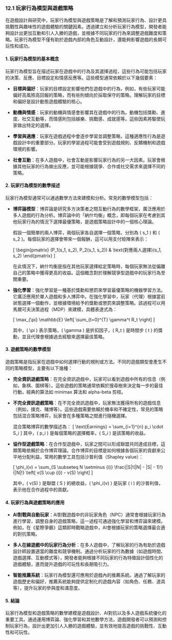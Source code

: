 ### 12.1 玩家行為模型與遊戲策略

在遊戲設計與研究中，玩家行為模型與遊戲策略是了解和預測玩家行為、設計更具挑戰性與趣味性的遊戲體驗的關鍵因素。透過建立和分析玩家行為模型，開發者能夠設計出更加互動和引人入勝的遊戲，並根據不同玩家的行為來調整遊戲難度和策略。玩家行為模型不僅有助於遊戲內部的角色互動設計，還能夠影響遊戲的長期可玩性和成功。

#### 1. 玩家行為模型的基本概念

玩家行為模型旨在描述玩家在遊戲中的行為及其選擇過程，這些行為可能包括玩家的決策、反應、目標設定和情感反應等。這些模型通常依賴於以下幾個要素：

- **目標與偏好**：玩家的目標設定影響他們在遊戲中的行為，例如，有些玩家可能偏好高風險高回報的策略，而有些則傾向於採取保守的策略。理解玩家的目標和偏好是設計動態遊戲體驗的核心。
  
- **動機與情感**：玩家的動機與情感會影響其在遊戲中的行為。動機包括獎勳、進度、社交互動等，而情感則包括娛樂、挑戰感、成就感等。這些因素將驅使玩家做出特定的選擇。

- **學習與適應**：玩家在遊戲過程中會逐步學習並調整策略，這種適應性行為是遊戲設計中的重要部分。玩家的學習過程可能會受到遊戲規則、反饋機制和遊戲環境的影響。

- **社會互動**：在多人遊戲中，社會互動是影響玩家行為的另一大因素。玩家會根據其他玩家的行為做出反應，並可能根據競爭、合作或社交需求來選擇不同的策略。

#### 2. 玩家行為模型的數學描述

玩家行為模型通常可以通過數學方法來建模和分析。常見的數學模型包括：

- **博弈論模型**：博弈論是研究多方決策者之間互動行為的數學框架，廣泛應用於多人遊戲的行為分析。博弈論中的「納什均衡」概念，即每個玩家在考慮到其他玩家行為的情況下選擇最優策略，是遊戲策略設計中的一個核心理論。

  假設一個簡單的兩人博弈，兩個玩家各自選擇一個策略，分別為 \( s_1 \) 和 \( s_2 \)。每個玩家的選擇會帶來一個報酬，這可以用支付矩陣來表示：
  
  \[
  \begin{pmatrix}
  (P_1(s_1, s_2), P_2(s_1, s_2)) & \text{對應兩人選擇}(s_1, s_2)
  \end{pmatrix}
  \]
  
  在此情況下，納什均衡是指在其他玩家選擇給定策略時，每個玩家無法從偏離自己的策略中獲得更高的收益。這個概念對於理解競爭型遊戲中的玩家行為至關重要。

- **強化學習**：強化學習是一種基於獎勳和懲罰來學習最優策略的機器學習方法。它廣泛應用於單人遊戲和多人博弈中。在強化學習中，玩家（代理）根據當前狀態選擇一個動作，並根據環境給予的獎勳或懲罰來調整策略。該過程可以用馬爾可夫決策過程（MDP）來建模，具體表達式為：

  \[
  \max_{\pi} \mathbb{E} \left[ \sum_{t=0}^{T} \gamma^t R_t \right]
  \]
  
  其中，\( \pi \) 表示策略，\( \gamma \) 是折扣因子，\( R_t \) 是時間步 \( t \) 的獎勳，並且代理會根據過去經驗來選擇最佳策略。

#### 3. 遊戲策略的數學模型

遊戲策略是指玩家在遊戲中如何選擇行動的規則或方法。不同的遊戲類型會產生不同的策略模型，主要有以下幾種：

- **完全資訊遊戲策略**：在完全資訊遊戲中，玩家可以看到遊戲中所有的信息（例如，象棋、圍棋等）。這些遊戲的策略通常依賴於搜尋樹來決定每一步的最佳行動，經典的算法如 minimax 算法和 alpha-beta 剪枝。

- **不完全資訊遊戲策略**：在不完全資訊遊戲中，玩家無法獲得所有的遊戲信息（例如，撲克、賭博等）。這些遊戲需要依賴於機率和不確定性，常見的策略包括混合策略博弈，玩家會在多種策略之間進行隨機選擇。

  混合策略博弈的數學描述為：
  \[
  \text{Earnings} = \sum_{i=1}^{n} p_i \cdot S_i
  \]
  其中，\( p_i \) 是每個策略的選擇概率，\( S_i \) 是該策略的收益。

- **協作型遊戲策略**：在合作型遊戲中，玩家之間可以形成聯盟共同達成目標，這類策略依賴於合作博弈理論。合作博弈的目標是如何根據各個玩家的貢獻來公平地分配利益，常用的數學工具包括沙普利值（Shapley value）：

  \[
  \phi_i(v) = \sum_{S \subseteq N \setminus \{i\}} \frac{|S|!(|N| - |S| - 1)!}{|N|!} \left[ v(S \cup \{i\}) - v(S) \right]
  \]
  
  其中，\( v(S) \) 是聯盟 \( S \) 的總收益，\( \phi_i(v) \) 是玩家 \( i \) 的沙普利值，表示他在合作過程中的貢獻。

#### 4. 玩家行為與遊戲策略的應用

- **AI對戰與自動玩家**：AI對戰遊戲中的非玩家角色（NPC）通常會根據玩家行為進行學習，調整自身的遊戲策略，這一過程可通過強化學習和博弈論來建模。例如，在《星際爭霸》這類即時戰略遊戲中，AI會根據玩家的策略選擇最合適的對抗策略。

- **多人在線遊戲中的玩家行為分析**：在多人遊戲中，了解玩家的行為有助於遊戲設計師設置適當的難度和競爭機制。通過分析玩家的行為數據（如遊戲時間、遊戲選擇、互動模式等），開發者能夠根據不同玩家的行為特徵設計個性化的遊戲體驗，進而提升遊戲的可玩性和長期吸引力。

- **智能推薦系統**：玩家行為模型還可應用於遊戲內的推薦系統。通過了解玩家的遊戲歷史和偏好，推薦系統能夠提供定制化的遊戲內容（如角色、任務、道具等），提升玩家的參與度和滿意度。

#### 5. 結論

玩家行為模型和遊戲策略的數學建模是遊戲設計、AI對抗以及多人遊戲系統優化的重要工具。通過運用博弈論、強化學習和其他數學方法，遊戲開發者可以預測和控制玩家行為，設計出更加引人入勝的遊戲體驗，並有效地提高遊戲的挑戰性、互動性和可玩性。